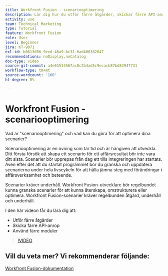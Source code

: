 ```yaml
---
title: Workfront Fusion - scenariooptimering
description: Lär dig hur du utför färre åtgärder, skickar färre API-anrop och använder färre moduler i  [!DNL Adobe Workfront Fusion].
activity: use
team: Technical Marketing
type: Tutorial
feature: Workfront Fusion
role: User
level: Beginner
jira: KT-9071
exl-id: b0613d86-9eed-46a9-bc31-6ad406382047
recommendations: noDisplay,noCatalog
doc-type: video
source-git-commit: a4e61514567ac8c2b4ad5c9ecacb87bd83947731
workflow-type: tm+mt
source-wordcount: '160'
ht-degree: 0%

---
```


# Workfront Fusion - scenariooptimering

Vad är &quot;scenariooptimering&quot; och vad kan du göra för att optimera dina scenarier?

Scenariooptimering är en övning som tar tid och är hängiven att utveckla. Ditt första försök att skapa ett scenario för ett affärsresultat bör inte vara ditt sista. Scenarier bör upprepas från dag ett tills integreringen har startats. Även efter det att du startat programmet bör du granska och uppdatera scenarierna under hela livscykeln för att hålla jämna steg med förändringar i affärsverksamhet och beteende.

Scenarier kräver underhåll. Workfront Fusion-utvecklare bör regelbundet kunna granska scenarier för att kunna återskapa, omstrukturera eller optimera. Workfront Fusion-scenarier kräver regelbunden åtgärd, underhåll och underhåll.

I den här videon får du lära dig att:

* Utför färre åtgärder
* Skicka färre API-anrop
* Använd färre moduler

>[!VIDEO](https://video.tv.adobe.com/v/335313/?quality=12&learn=on)

## Vill du veta mer? Vi rekommenderar följande:

[Workfront Fusion-dokumentation](https://experienceleague.adobe.com/docs/workfront/using/adobe-workfront-fusion/workfront-fusion-2.html?lang=en)
